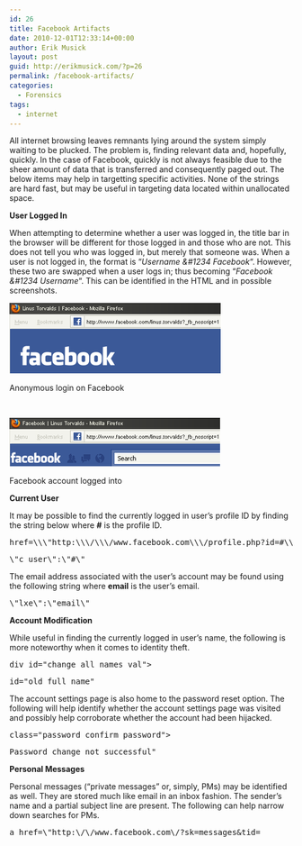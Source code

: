 ```yaml
---
id: 26
title: Facebook Artifacts
date: 2010-12-01T12:33:14+00:00
author: Erik Musick
layout: post
guid: http://erikmusick.com/?p=26
permalink: /facebook-artifacts/
categories:
  - Forensics
tags:
  - internet
---
```

All internet browsing leaves remnants lying around the system simply waiting to be plucked. The problem is, finding relevant data and, hopefully, quickly. In the case of Facebook, quickly is not always feasible due to the sheer amount of data that is transferred and consequently paged out. The below items may help in targetting specific activities. None of the strings are hard fast, but may be useful in targeting data located within unallocated space.

**User Logged In**

When attempting to determine whether a user was logged in, the title bar in the browser will be different for those logged in and those who are not. This does not tell you who was logged in, but merely that someone was. When a user is not logged in, the format is &#8220;*Username &#1234 Facebook*&#8220;. However, these two are swapped when a user logs in; thus becoming &#8220;*Facebook &#1234 Username*&#8220;. This can be identified in the HTML and in possible screenshots.

<img title="Anonymous login on Facebook" src="/resources/Facebook_anonymous.png" alt="Anonymous login on Facebook" />

Anonymous login on Facebook

&nbsp;

<img title="Facebook account logged into" src="/resources/Facebook_logged_in.png" alt="Facebook account logged into" />

Facebook account logged into

**Current User**

It may be possible to find the currently logged in user&#8217;s profile ID by finding the string below where **#** is the profile ID.

<pre>href=\\\"http:\\\/\\\/www.facebook.com\\\/profile.php?id=#\\\"&gt;You</pre>

<pre>\"c_user\":\"#\"</pre>

The email address associated with the user&#8217;s account may be found using the following string where **email** is the user&#8217;s email.

<pre>\"lxe\":\"email\"</pre>

**Account Modification**

While useful in finding the currently logged in user&#8217;s name, the following is more noteworthy when it comes to identity theft.

<pre>div id="change_all_names_val"&gt;</pre>

<pre>id="old_full_name"</pre>

The account settings page is also home to the password reset option. The following will help identify whether the account settings page was visited and possibly help corroborate whether the account had been hijacked.

<pre>class="password_confirm_password"&gt;</pre>

<pre>Password change not successful"</pre>

**Personal Messages**

Personal messages (&#8220;private messages&#8221; or, simply, PMs) may be identified as well. They are stored much like email in an inbox fashion. The sender&#8217;s name and a partial subject line are present. The following can help narrow down searches for PMs.

<pre>a href=\"http:\/\/www.facebook.com\/?sk=messages&tid=</pre>
